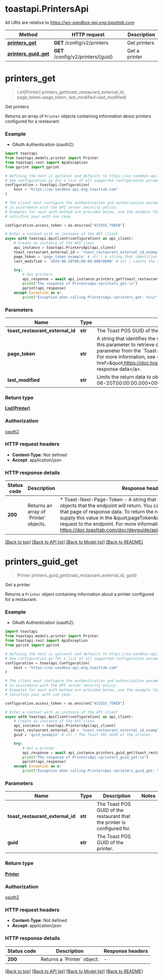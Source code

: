 # toastapi.PrintersApi

All URIs are relative to *https://ws-sandbox-api.eng.toasttab.com*

Method | HTTP request | Description
------------- | ------------- | -------------
[**printers_get**](PrintersApi.md#printers_get) | **GET** /config/v2/printers | Get printers 
[**printers_guid_get**](PrintersApi.md#printers_guid_get) | **GET** /config/v2/printers/{guid} | Get a printer 


# **printers_get**
> List[Printer] printers_get(toast_restaurant_external_id, page_token=page_token, last_modified=last_modified)

Get printers 

Returns an array of `Printer` objects containing information about printers configured for a restaurant.


### Example

* OAuth Authentication (oauth2):

```python
import toastapi
from toastapi.models.printer import Printer
from toastapi.rest import ApiException
from pprint import pprint

# Defining the host is optional and defaults to https://ws-sandbox-api.eng.toasttab.com
# See configuration.py for a list of all supported configuration parameters.
configuration = toastapi.Configuration(
    host = "https://ws-sandbox-api.eng.toasttab.com"
)

# The client must configure the authentication and authorization parameters
# in accordance with the API server security policy.
# Examples for each auth method are provided below, use the example that
# satisfies your auth use case.

configuration.access_token = os.environ["ACCESS_TOKEN"]

# Enter a context with an instance of the API client
async with toastapi.ApiClient(configuration) as api_client:
    # Create an instance of the API class
    api_instance = toastapi.PrintersApi(api_client)
    toast_restaurant_external_id = 'toast_restaurant_external_id_example' # str | The Toast POS GUID of the restaurant that the configuration applies to. 
    page_token = 'page_token_example' # str | A string that identifies the set of data objects that the endpoint will return in its response data. You can use this parameter to retrieve one page of response data. You get the value that you supply in the `pageToken` parameter from the `Toast-Next-Page-Token` header field value of a previous request to the endpoint. For more information, see <a href=\"https://doc.toasttab.com/doc/devguide/apiResponseDataPagination.html\">Paginating response data</a>.  (optional)
    last_modified = '2024-06-20T00:00:00.000+0000' # str | Limits the return data to objects created or modified after a specific date and time. For example: `2024-06-20T00:00:00.000+0000`.  (optional)

    try:
        # Get printers 
        api_response = await api_instance.printers_get(toast_restaurant_external_id, page_token=page_token, last_modified=last_modified)
        print("The response of PrintersApi->printers_get:\n")
        pprint(api_response)
    except Exception as e:
        print("Exception when calling PrintersApi->printers_get: %s\n" % e)
```



### Parameters


Name | Type | Description  | Notes
------------- | ------------- | ------------- | -------------
 **toast_restaurant_external_id** | **str**| The Toast POS GUID of the restaurant that the configuration applies to.  | 
 **page_token** | **str**| A string that identifies the set of data objects that the endpoint will return in its response data. You can use this parameter to retrieve one page of response data. You get the value that you supply in the &#x60;pageToken&#x60; parameter from the &#x60;Toast-Next-Page-Token&#x60; header field value of a previous request to the endpoint. For more information, see &lt;a href&#x3D;\&quot;https://doc.toasttab.com/doc/devguide/apiResponseDataPagination.html\&quot;&gt;Paginating response data&lt;/a&gt;.  | [optional] 
 **last_modified** | **str**| Limits the return data to objects created or modified after a specific date and time. For example: &#x60;2024-06-20T00:00:00.000+0000&#x60;.  | [optional] 

### Return type

[**List[Printer]**](Printer.md)

### Authorization

[oauth2](../README.md#oauth2)

### HTTP request headers

 - **Content-Type**: Not defined
 - **Accept**: application/json

### HTTP response details

| Status code | Description | Response headers |
|-------------|-------------|------------------|
**200** | Returns an array of &#x60;Printer&#x60; objects. |  * Toast-Next-Page-Token - A string that identifies the following set of objects that the endpoint will return. You can use this value to retrieve that page of response data. To return the next page of objects you supply this value in the \&quot;pageToken\&quot; parameter of the next request to the endpoint. For more information, see https://doc.toasttab.com/doc/devguide/apiResponseDataPagination.html. <br>  |

[[Back to top]](#) [[Back to API list]](../README.md#documentation-for-api-endpoints) [[Back to Model list]](../README.md#documentation-for-models) [[Back to README]](../README.md)

# **printers_guid_get**
> Printer printers_guid_get(toast_restaurant_external_id, guid)

Get a printer 

Returns a `Printer` object containing information about a printer configured for a restaurant.


### Example

* OAuth Authentication (oauth2):

```python
import toastapi
from toastapi.models.printer import Printer
from toastapi.rest import ApiException
from pprint import pprint

# Defining the host is optional and defaults to https://ws-sandbox-api.eng.toasttab.com
# See configuration.py for a list of all supported configuration parameters.
configuration = toastapi.Configuration(
    host = "https://ws-sandbox-api.eng.toasttab.com"
)

# The client must configure the authentication and authorization parameters
# in accordance with the API server security policy.
# Examples for each auth method are provided below, use the example that
# satisfies your auth use case.

configuration.access_token = os.environ["ACCESS_TOKEN"]

# Enter a context with an instance of the API client
async with toastapi.ApiClient(configuration) as api_client:
    # Create an instance of the API class
    api_instance = toastapi.PrintersApi(api_client)
    toast_restaurant_external_id = 'toast_restaurant_external_id_example' # str | The Toast POS GUID of the restaurant that the printer is configured for. 
    guid = 'guid_example' # str | The Toast POS GUID of the printer.

    try:
        # Get a printer 
        api_response = await api_instance.printers_guid_get(toast_restaurant_external_id, guid)
        print("The response of PrintersApi->printers_guid_get:\n")
        pprint(api_response)
    except Exception as e:
        print("Exception when calling PrintersApi->printers_guid_get: %s\n" % e)
```



### Parameters


Name | Type | Description  | Notes
------------- | ------------- | ------------- | -------------
 **toast_restaurant_external_id** | **str**| The Toast POS GUID of the restaurant that the printer is configured for.  | 
 **guid** | **str**| The Toast POS GUID of the printer. | 

### Return type

[**Printer**](Printer.md)

### Authorization

[oauth2](../README.md#oauth2)

### HTTP request headers

 - **Content-Type**: Not defined
 - **Accept**: application/json

### HTTP response details

| Status code | Description | Response headers |
|-------------|-------------|------------------|
**200** | Returns a &#x60;Printer&#x60; object. |  -  |

[[Back to top]](#) [[Back to API list]](../README.md#documentation-for-api-endpoints) [[Back to Model list]](../README.md#documentation-for-models) [[Back to README]](../README.md)


